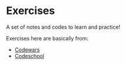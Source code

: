 # Exercises

A set of notes and codes to learn and practice!

Exercises here are basically from:

* [Codewars](https://www.codewars.com "Codewars Homepage")
* [Codeschool](https://www.codeschool.com "Codeschool Homepage")
